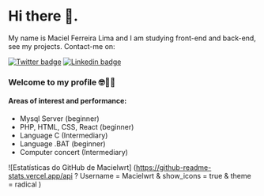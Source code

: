 # Hi there 👋.

My name is Maciel Ferreira Lima and I am studying front-end and back-end, see my projects. Contact-me on:

[![Twitter badge](https://img.shields.io/badge/Twitter-1DA1F2?style=for-the-badge&logo=twitter&logoColor=white&link=https://twitter.com/MacTecweb?s=08)](https://twitter.com/MacTecweb?s=08)
[![Linkedin badge](https://img.shields.io/badge/LinkedIn-0077B5?style=for-the-badge&logo=linkedin&logoColor=white&link=https://www.linkedin.com/in/maciel-ferreira-61276b184)](https://www.linkedin.com/in/maciel-ferreira-61276b184)

### Welcome to my profile 🤓👨‍💻

#### Areas of interest and performance:

* Mysql Server (beginner)
* PHP, HTML, CSS, React (beginner)
* Language C (Intermediary)
* Language .BAT (beginner)
* Computer concert (Intermediary)

 ![Estatísticas do GitHub de Macielwrt] (https://github-readme-stats.vercel.app/api ? Username = Macielwrt & show_icons = true & theme = radical )
